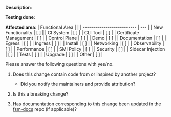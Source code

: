 <!--

Please describe the motivation for this PR and provide enough
information so that others can review it.

-->
**Description**:

<!--

Please describe how this change was tested. You could include supporting information
such as logs, snippets, and screenshots.

-->
**Testing done**:

<!--

Please mark with X for applicable areas.

-->
**Affected area**:
| Functional Area            |     |
| -------------------------- | --- |
| New Functionality          | [ ] |
| CI System                  | [ ] |
| CLI Tool                   | [ ] |
| Certificate Management     | [ ] |
| Control Plane              | [ ] |
| Demo                       | [ ] |
| Documentation              | [ ] |
| Egress                     | [ ] |
| Ingress                    | [ ] |
| Install                    | [ ] |
| Networking                 | [ ] |
| Observability              | [ ] |
| Performance                | [ ] |
| SMI Policy                 | [ ] |
| Security                   | [ ] |
| Sidecar Injection          | [ ] |
| Tests                      | [ ] |
| Upgrade                    | [ ] |
| Other                      | [ ] |


Please answer the following questions with yes/no.

1. Does this change contain code from or inspired by another project?
    -   Did you notify the maintainers and provide attribution?

2. Is this a breaking change?

3. Has documentation corresponding to this change been updated in the [fsm-docs](https://github.com/flomesh-io/fsm-docs/) repo (if applicable)?